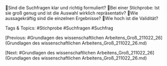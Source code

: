 Sind die Suchfragen klar und richtig formuliert?
Bei einer Stichprobe: Ist sie groß genug und ist die Auswahl 
wirklich repräsentativ?
Wie aussagekräftig sind die einzelnen Ergebnisse?
Wie hoch ist die Validität?

   Tags & Topics:
   #Stichprobe
   #Suchfragen
   #Suchfrag

[Previous: #Grundlagen des wissenschaftlichen Arbeitens_Groß_211022_26](Grundlagen des wissenschaftlichen Arbeitens_Groß_211022_26.md)

[Next: #Grundlagen des wissenschaftlichen Arbeitens_Groß_211022_26](Grundlagen des wissenschaftlichen Arbeitens_Groß_211022_26.md)
